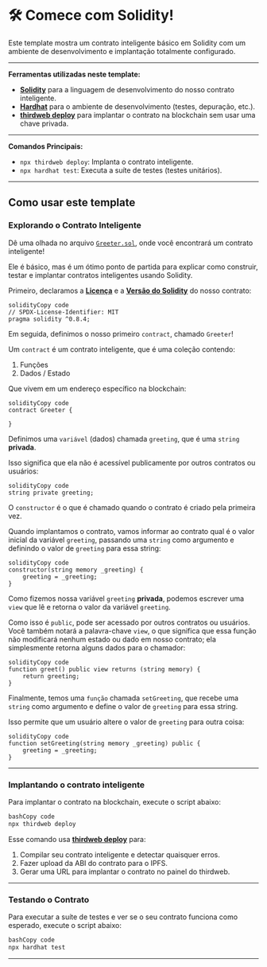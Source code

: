 # 🛠️ Comece com Solidity!

Este template mostra um contrato inteligente básico em Solidity com um ambiente de desenvolvimento e implantação totalmente configurado.

---

**Ferramentas utilizadas neste template:**

- [**Solidity**](https://docs.soliditylang.org/en/v0.8.14/) para a linguagem de desenvolvimento do nosso contrato inteligente.
- [**Hardhat**](https://hardhat.org/) para o ambiente de desenvolvimento (testes, depuração, etc.).
- [**thirdweb deploy**](https://portal.thirdweb.com/thirdweb-deploy) para implantar o contrato na blockchain sem usar uma chave privada.

---

**Comandos Principais:**

- `npx thirdweb deploy`: Implanta o contrato inteligente.
- `npx hardhat test`: Executa a suíte de testes (testes unitários).

---

## **Como usar este template**

### **Explorando o Contrato Inteligente**

Dê uma olhada no arquivo [`Greeter.sol`](https://www.notion.so/flow-br/contracts/Greeter.sol), onde você encontrará um contrato inteligente!

Ele é básico, mas é um ótimo ponto de partida para explicar como construir, testar e implantar contratos inteligentes usando Solidity.

Primeiro, declaramos a [**Licença**](https://spdx.org/licenses/) e a [**Versão do Solidity**](https://github.com/ethereum/solidity/releases) do nosso contrato:

```solidity
solidityCopy code
// SPDX-License-Identifier: MIT
pragma solidity ^0.8.4;

```

Em seguida, definimos o nosso primeiro `contract`, chamado `Greeter`!

Um `contract` é um contrato inteligente, que é uma coleção contendo:

1. Funções
2. Dados / Estado

Que vivem em um endereço específico na blockchain:

```solidity
solidityCopy code
contract Greeter {

}

```

Definimos uma `variável` (dados) chamada `greeting`, que é uma `string` **privada**.

Isso significa que ela não é acessível publicamente por outros contratos ou usuários:

```solidity
solidityCopy code
string private greeting;

```

O `constructor` é o que é chamado quando o contrato é criado pela primeira vez.

Quando implantamos o contrato, vamos informar ao contrato qual é o valor inicial da variável `greeting`, passando uma `string` como argumento e definindo o valor de `greeting` para essa string:

```solidity
solidityCopy code
constructor(string memory _greeting) {
    greeting = _greeting;
}

```

Como fizemos nossa variável `greeting` **privada**, podemos escrever uma `view` que lê e retorna o valor da variável `greeting`.

Como isso é `public`, pode ser acessado por outros contratos ou usuários. Você também notará a palavra-chave `view`, o que significa que essa função não modificará nenhum estado ou dado em nosso contrato; ela simplesmente retorna alguns dados para o chamador:

```solidity
solidityCopy code
function greet() public view returns (string memory) {
    return greeting;
}

```

Finalmente, temos uma `função` chamada `setGreeting`, que recebe uma `string` como argumento e define o valor de `greeting` para essa string.

Isso permite que um usuário altere o valor de `greeting` para outra coisa:

```solidity
solidityCopy code
function setGreeting(string memory _greeting) public {
    greeting = _greeting;
}

```

---

### **Implantando o contrato inteligente**

Para implantar o contrato na blockchain, execute o script abaixo:

```bash
bashCopy code
npx thirdweb deploy

```

Esse comando usa [**thirdweb deploy**](https://portal.thirdweb.com/thirdweb-deploy) para:

1. Compilar seu contrato inteligente e detectar quaisquer erros.
2. Fazer upload da ABI do contrato para o IPFS.
3. Gerar uma URL para implantar o contrato no painel do thirdweb.

---

### **Testando o Contrato**

Para executar a suíte de testes e ver se o seu contrato funciona como esperado, execute o script abaixo:

```bash
bashCopy code
npx hardhat test

```

---

